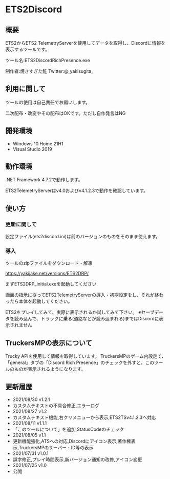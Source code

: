 # ETS2Discord
## 概要
ETS2からETS2 TelemetryServerを使用してデータを取得し、Discordに情報を表示するツールです。

ツール名:ETS2DiscordRichPresence.exe

制作者:焼きすぎた鮭 Twitter:@\_yakisugita_

## 利用に関して
ツールの使用は自己責任でお願いします。

二次配布・改変やその配布はOKです。ただし自作発言はNG

## 開発環境
- Windows 10 Home 21H1
- Visual Studio 2019

## 動作環境
.NET Framework 4.7.2で動作します。

ETS2TelemetryServerはv4.0およびv4.1.2.3で動作を確認しています。

## 使い方
### 更新に関して
設定ファイル(ets2discord.ini)は前のバージョンのものをそのまま使えます。

### 導入
ツールのzipファイルをダウンロード・解凍

https://yakijake.net/versions/ETS2DRP/

まずETS2DRP_initial.exeを起動してください

画面の指示に従ってETS2TelemetryServerの導入・初期設定をし、それが終わったら本体を起動してください。

ETS2をプレイしてみて、実際に表示されるか試してみて下さい。
※セーブデータを読み込んで、トラックに乗る(道路などが読み込まれる)まではDiscordに表示されません

## TruckersMPの表示について
Trucky APIを使用して情報を取得しています。
TruckersMPのゲーム内設定で、「general」タブの「Discord Rich Presence」のチェックを外すと、このツールのものが表示されるようになります。

## 更新履歴
 - 2021/08/30 v1.2.1
  - カスタムテキストの不具合修正,エラーログ
 - 2021/08/27 v1.2
  - カスタムテキスト機能,右クリメニューから表示,ETS2TSv4.1.2.3へ対応
 - 2021/08/11 v1.1.1
  - 「このツールについて」を追加,StatusCodeのチェック
 - 2021/08/05 v1.1
  - 更新機能強化,ATSへの対応,Discordにアイコン表示,著作権表示,TruckersMPのサーバー・ID等の表示
 - 2021/07/31 v1.0.1
  - 誤字修正,プレイ時間表示,新バージョン通知の改修,アイコン変更
 - 2021/07/25 v1.0
  - 公開

